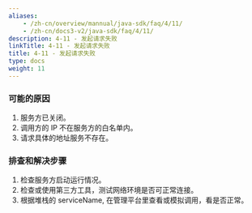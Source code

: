 ```yaml
---
aliases:
    - /zh-cn/overview/mannual/java-sdk/faq/4/11/
    - /zh-cn/docs3-v2/java-sdk/faq/4/11/
description: 4-11 - 发起请求失败
linkTitle: 4-11 - 发起请求失败
title: 4-11 - 发起请求失败
type: docs
weight: 11
---
```







### 可能的原因

1. 服务方已关闭。
2. 调用方的 IP 不在服务方的白名单内。 
3. 请求具体的地址服务不存在。

### 排查和解决步骤

1. 检查服务方启动运行情况。
2. 检查或使用第三方工具，测试网络环境是否可正常连接。
3. 根据堆栈的 serviceName, 在管理平台里查看或模拟调用，看是否正常。